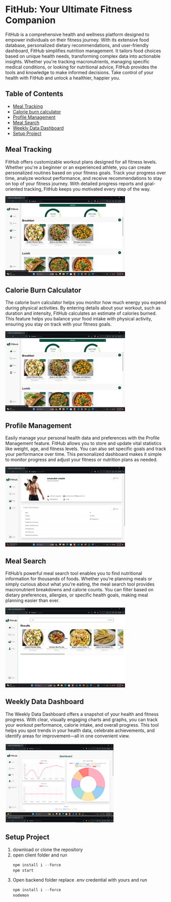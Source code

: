 # FitHub: Your Ultimate Fitness Companion

FitHub is a comprehensive health and wellness platform designed to empower individuals on their fitness journey. With its extensive food database, personalized dietary recommendations, and user-friendly dashboard, FitHub simplifies nutrition management. It tailors food choices based on unique health needs, transforming complex data into actionable insights. Whether you're tracking macronutrients, managing specific medical conditions, or looking for nutritional advice, FitHub provides the tools and knowledge to make informed decisions. Take control of your health with FitHub and unlock a healthier, happier you.



## Table of Contents
- [Meal Tracking](#meal-tracking)
- [Calorie burn calculator](#calorie-burn-calculator)
- [Profile Management](#profile-management)
- [Meal Search](#meal-search)
- [Weekly Data Dashboard](#weekly-data-dashboard)
- [Setup Project](#setup-project)

## Meal Tracking
FitHub offers customizable workout plans designed for all fitness levels. Whether you're a beginner or an experienced athlete, you can create personalized routines based on your fitness goals. Track your progress over time, analyze workout performance, and receive recommendations to stay on top of your fitness journey. With detailed progress reports and goal-oriented tracking, FitHub keeps you motivated every step of the way.


<img src="./fithub%20images/Screenshot%202024-03-29%20155053.png" alt="Description"  height="250">


## Calorie Burn Calculator
The calorie burn calculator helps you monitor how much energy you expend during physical activities. By entering details about your workout, such as duration and intensity, FitHub calculates an estimate of calories burned. This feature helps you balance your food intake with physical activity, ensuring you stay on track with your fitness goals.


<img src="./fithub%20images/Screenshot%202024-03-29%20155053.png" alt="Description"  height="250">

## Profile Management
Easily manage your personal health data and preferences with the Profile Management feature. FitHub allows you to store and update vital statistics like weight, age, and fitness levels. You can also set specific goals and track your performance over time. This personalized dashboard makes it simple to monitor progress and adjust your fitness or nutrition plans as needed.


<img src="./fithub%20images/Screenshot%202024-03-29%20153633.png" alt="Description"  height="250">

## Meal Search
FitHub’s powerful meal search tool enables you to find nutritional information for thousands of foods. Whether you’re planning meals or simply curious about what you're eating, the meal search tool provides macronutrient breakdowns and calorie counts. You can filter based on dietary preferences, allergies, or specific health goals, making meal planning easier than ever.


<img src="./fithub%20images/Screenshot%202024-03-29%20160122.png" alt="Description"  height="250">


## Weekly Data Dashboard
The Weekly Data Dashboard offers a snapshot of your health and fitness progress. With clear, visually engaging charts and graphs, you can track your workout performance, calorie intake, and overall progress. This tool helps you spot trends in your health data, celebrate achievements, and identify areas for improvement—all in one convenient view.


<img src="./fithub%20images/Screenshot%202024-11-07%20163322.png" alt="Description"  height="250">


## Setup Project 
  1. download or clone the repository
  2. open client folder and run 
      ```javascript
      npm install i --force
      npm start
      ```
  3. Open backend folder
     replace .env credential with yours
     and run 
      ```javascript
      npm install i --force
      nodemon
      ```
      
